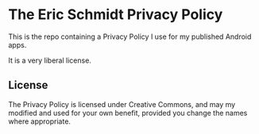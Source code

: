 # The Eric Schmidt Privacy Policy

This is the repo containing a Privacy Policy I use for my published Android apps.

It is a very liberal license.

## License

The Privacy Policy is licensed under Creative Commons, and may my modified
and used for your own benefit, provided you change the names where appropriate.
